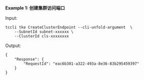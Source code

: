 **Example 1: 创建集群访问端口**



Input: 

```
tccli tke CreateClusterEndpoint --cli-unfold-argument  \
    --SubnetId subnet-xxxxxx \
    --ClusterId cls-xxxxxxxx
```

Output: 
```
{
    "Response": {
        "RequestId": "eac6b301-a322-493a-8e36-83b295459397"
    }
}
```

